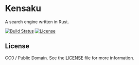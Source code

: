 # Kensaku

A search engine written in Rust.

[![Build Status](https://img.shields.io/travis/nylar/kensaku.svg?style=flat-square)](https://travis-ci.org/nylar/kensaku)
[![License](https://img.shields.io/badge/license-CC0-blue.svg?style=flat-square)](LICENSE)

## License

CC0 / Public Domain. See the [LICENSE](LICENSE) file for more information.